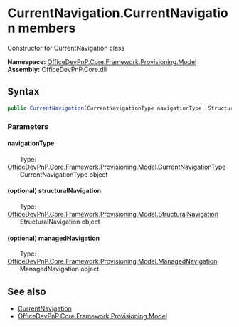 # CurrentNavigation.CurrentNavigation members 
 Constructor for CurrentNavigation class   

**Namespace:** [OfficeDevPnP.Core.Framework.Provisioning.Model](OfficeDevPnP.Core.Framework.Provisioning.Model.md)  
**Assembly:** OfficeDevPnP.Core.dll  
## Syntax
```C#
public CurrentNavigation(CurrentNavigationType navigationType, StructuralNavigation structuralNavigation, ManagedNavigation managedNavigation)
```
### Parameters
#### navigationType  
&emsp;&emsp;Type: [OfficeDevPnP.Core.Framework.Provisioning.Model.CurrentNavigationType](OfficeDevPnP.Core.Framework.Provisioning.Model.CurrentNavigationType.md)  
&emsp;&emsp;CurrentNavigationType object  


#### (optional) structuralNavigation  
&emsp;&emsp;Type: [OfficeDevPnP.Core.Framework.Provisioning.Model.StructuralNavigation](OfficeDevPnP.Core.Framework.Provisioning.Model.StructuralNavigation.md)  
&emsp;&emsp;StructuralNavigation object  


#### (optional) managedNavigation  
&emsp;&emsp;Type: [OfficeDevPnP.Core.Framework.Provisioning.Model.ManagedNavigation](OfficeDevPnP.Core.Framework.Provisioning.Model.ManagedNavigation.md)  
&emsp;&emsp;ManagedNavigation object  


## See also
- [CurrentNavigation](OfficeDevPnP.Core.Framework.Provisioning.Model.CurrentNavigation.md)
- [OfficeDevPnP.Core.Framework.Provisioning.Model](OfficeDevPnP.Core.Framework.Provisioning.Model.md)
